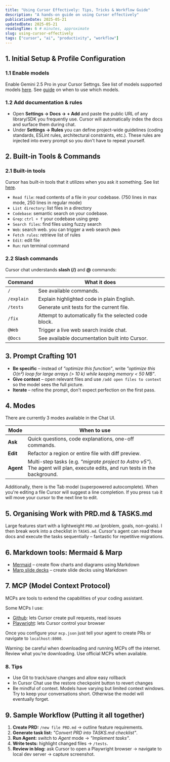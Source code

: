 ```yaml
---
title: "Using Cursor Effectively: Tips, Tricks & Workflow Guide"
description: "A hands-on guide on using Cursor effectively"
publicationDate: 2025-05-21
updatedDate: 2025-05-21
readingTime: 6 # minutes, approximate
slug: using-cursor-effectively
tags: ["cursor", "ai", "productivity", "workflow"]
---
```


## 1. Initial Setup & Profile Configuration

### 1.1 Enable models

Enable Gemini 2.5 Pro in your Cursor Settngs.
See list of models supported models [here](https://docs.cursor.com/models).
See [guide](https://x.com/ericzakariasson/status/1922434149568430304) on when to use which models.

### 1.2 Add documentation & rules

*  Open **Settings → Docs → + Add** and paste the public URL of any library/SDK you frequently use.  Cursor will automatically index the docs and surface them during chat.
*  Under **Settings → Rules** you can define project-wide guidelines (coding standards, ESLint rules, architectural constraints, etc.).  These rules are injected into every prompt so you don't have to repeat yourself.

## 2. Built-in Tools & Commands

### 2.1 Built-in tools

Cursor has built-in tools that it utilizes when you ask it something. See list [here](https://docs.cursor.com/chat/tools).

- `Read file`: read contents of a file in your codebase. (750 lines in max mode, 250 lines in regular mode)
- `List directory`: list files in a directory
- `Codebase`: semantic search on your codebase.
- `Grep`: `ctrl + f` your codebase using grep
- `Search files`: find files using fuzzy search
- `Web`: search web. you can trigger a web search `@Web`
- `Fetch rules`: retrieve list of rules
- `Edit`: edit file
- `Run`: run terminal command

### 2.2 Slash commands

Cursor chat understands **slash (/)** and **@** commands:

| Command | What it does |
|---------|--------------|
| `/` | See available commands. |
| `/explain` | Explain highlighted code in plain English. |
| `/tests` | Generate unit tests for the current file. |
| `/fix` | Attempt to automatically fix the selected code block. |
| `@Web` | Trigger a live web search inside chat. |
| `@Docs` | See available documentation built into Cursor. |

## 3. Prompt Crafting 101

* **Be specific** – instead of *"optimize this function"*, write *"optimize this O(n²) loop for large arrays (> 10 k) while keeping memory < 50 MB"*.
* **Give context** – open relevant files and use `/add open files to context` so the model sees the full picture.
* **Iterate** – refine the prompt, don't expect perfection on the first pass.

## 4. Modes

There are currently 3 modes available in the Chat UI.

| Mode | When to use |
|------|-------------|
| **Ask** | Quick questions, code explanations, one-off commands. |
| **Edit** | Refactor a region or entire file with diff preview. |
| **Agent** | Multi-step tasks (e.g. *"migrate project to Astro v5"*).  The agent will plan, execute edits, and run tests in the background. |

Additionally, there is the Tab model (superpowered autocomplete). When you're editing a file Cursor will suggest a line completion. If you press `tab` it will move your cursor to the next line to edit.

## 5. Organising Work with PRD.md & TASKS.md

Large features start with a lightweight `PRD.md` (problem, goals, non-goals).  I then break work into a checklist in `TASKS.md`.  Cursor's agent can read these docs and execute the tasks sequentially – fantastic for repetitive migrations.

## 6. Markdown tools: Mermaid & Marp

* [Mermaid](https://mermaid.js.org/) – create flow charts and diagrams using Markdown
* [Marp slide decks](https://marp.app/) – create slide decks using Markdown

## 7. MCP (Model Context Protocol)

MCPs are tools to extend the capabilities of your coding assistant.

Some MCPs I use:

- [Github](https://github.com/github/github-mcp-server): lets Cursor create pull requests, read issues
- [Playwright](https://github.com/microsoft/playwright-mcp): lets Cursor control your browser

Once you configure your `mcp.json` just tell your agent to create PRs or navigate to `localhost:8000`.

Warning: be careful when downloading and running MCPs off the internet. Review what you're downloading. Use official MCPs when available.

### 8. Tips

- Use Git to track/save changes and allow easy rollback
- In Cursor Chat use the restore checkpoint button to revert changes
- Be mindful of context. Models have varying but limited context windows. Try to keep your conversations short. Otherwise the model will eventually forget.

## 9. Sample Workflow (Putting it all together)

1. **Create PRD:** `/new file PRD.md` → outline feature requirements.
2. **Generate task list:** *"Convert PRD into TASKS.md checklist"*.
3. **Run Agent:** switch to *Agent* mode → *"Implement tasks"*.
4. **Write tests:** highlight changed files → `/tests`.
5. **Review in blog:** ask Cursor to open a Playwright browser → navigate to local dev server → capture screenshot.
